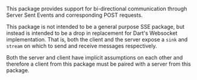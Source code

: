 This package provides support for bi-directional communication through
Server Sent Events and corresponding POST requests.

This package is not intended to be a general purpose SSE package, but instead
is intended to be a drop in replacement for Dart's Websocket implementation.
That is, both the client and the server expose a `sink` and `stream` on which to send
and receive messages respectively.

Both the server and client have implicit assumptions on each other and therefore a
client from this package must be paired with a server from this package.
